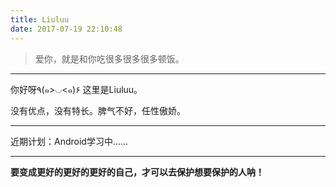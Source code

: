 ```yaml
---
title: Liuluu
date: 2017-07-19 22:10:48
---
```


> 爱你，就是和你吃很多很多很多顿饭。

----

你好呀٩(๑>◡<๑)۶ 这里是Liuluu。

没有优点，没有特长。脾气不好，任性傲娇。

----

近期计划：Android学习中......

----

**要变成更好的更好的更好的自己，才可以去保护想要保护的人呐！**
